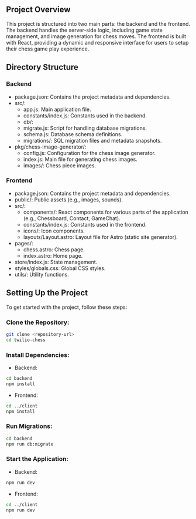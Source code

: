 ## Project Overview
This project is structured into two main parts: the backend and the frontend. The backend handles the server-side logic, including game state management, and image generation for chess moves.
The frontend is built with React, providing a dynamic and responsive interface for users to setup their chess game play experience.

## Directory Structure
### Backend
- package.json: Contains the project metadata and dependencies.
- src/:
  - app.js: Main application file.
  - constants/index.js: Constants used in the backend.
  - db/:
  - migrate.js: Script for handling database migrations.
  - schema.js: Database schema definitions.
  - migrations/: SQL migration files and metadata snapshots.
- pkg/chess-image-generator/:
  - config.js: Configuration for the chess image generator.
  - index.js: Main file for generating chess images.
  - images/: Chess piece images.
### Frontend
- package.json: Contains the project metadata and dependencies.
- public/: Public assets (e.g., images, sounds).
- src/:
  - components/: React components for various parts of the application (e.g., Chessboard, Contact, GameChat).
  - constants/index.js: Constants used in the frontend.
  - icons/: Icon components.
  - layouts/Layout.astro: Layout file for Astro (static site generator).
- pages/:
  - chess.astro: Chess page.
  - index.astro: Home page.
- store/index.js: State management.
- styles/globals.css: Global CSS styles.
- utils/: Utility functions.

## Setting Up the Project
To get started with the project, follow these steps:

### Clone the Repository:
```bash
git clone <repository-url>
cd twilio-chess
```

### Install Dependencies:
- Backend:
```bash
cd backend
npm install
```

- Frontend:
```bash
cd ../client
npm install
```

### Run Migrations:
```bash
cd backend
npm run db:migrate
```

### Start the Application:
- Backend:
```bash
npm run dev
```

- Frontend:
```bash
cd ../client
npm run dev
```
